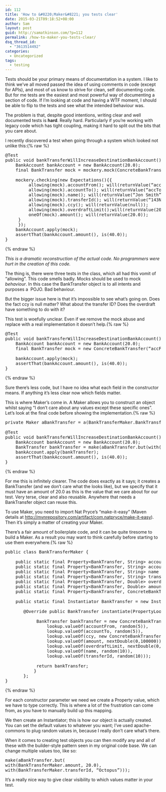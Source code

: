 ```yaml
---
id: 112
title: 'How to &#8220;Maker&#8221; you tests clear'
date: 2015-03-21T09:18:52+08:00
author: Sam
layout: post
guid: http://samatkinson.com/?p=112
permalink: /how-to-maker-you-tests-clear/
dsq_thread_id:
  - "3613514492"
categories:
  - Uncategorized
tags:
  - testing
---
```

Tests should be your primary means of documentation in a system. I like to think we’ve all moved passed the idea of using comments in code (except for APIs), and most of us know to strive for clean, self documenting code. But for me tests are the easiest and most powerful way of documenting a section of code. If I’m looking at code and having a WTF moment, I should be able to flip to the tests and see what the intended behaviour was.

The problem is that, despite good intentions, writing clear and well documented tests is **hard**. Really hard. Particularly if you’re working with legacy code which has tight coupling, making it hard to split out the bits that you care about.

I recently discovered a test when going through a system which looked not unlike this:{% raw %}
<pre class="EnlighterJSRAW" data-enlighter-language="java">@Test
public void bankTransferWillIncreaseDestinationBankAccount() throws Exception {
    BankAccount bankAccount = new BankAccount(20.0);
    final BankTransfer mock = mockery.mock(ConcreteBankTransfer.class);

    mockery.checking(new Expectations(){{
         allowing(mock).accountFrom(); will(returnValue(“accFrom”));
         allowing(mock).accountTo(); will(returnValue(“accTo”));
         allowing(mock).name(); will(returnValue(“Jon Smith”));
         allowing(mock).transferId(); will(returnValue(“143NMd24”));
         allowing(mock).ccy(); will(returnValue(null));
         allowing(mock).overdraftLimit();will(returnValue(200.0));
         oneOf(mock).amount(); will(returnValue(20.0));
     }
     });
    bankAccount.apply(mock);
    assertThat(bankAccount.amount(), is(40.0));
}</pre>{% endraw %}
*This is a dramatic reconstruction of the actual code. No programmers were hurt in the creation of this code.*

The thing is, there were three tests in the class, which all had this vomit of “allowing”. This code smells badly. Mocks should be used to mock *behaviour*. In this case the BankTransfer object is to all intents and purposes a  POJO. Bad behaviour.

But the bigger issue here is that it’s impossible to see what’s going on. Does the fact ccy is null matter? What about the transfer ID? Does the overdraft have something to do with it?

This test is woefully unclear. Even if we remove the mock abuse and replace with a real implementation it doesn’t help.{% raw %}
<pre class="EnlighterJSRAW" data-enlighter-language="java">@Test
public void bankTransferWillIncreaseDestinationBankAccount() throws Exception {
    BankAccount bankAccount = new BankAccount(20.0);
    final BankTransfer mock = new ConcreteBankTransfer(“accFrom”, “accTo”, null, 20.0, 200.0, “Jon Smith”, “143NMd24”);

    bankAccount.apply(mock);
    assertThat(bankAccount.amount(), is(40.0));
}</pre>{% endraw %}
Sure there’s less code, but I have no idea what each field in the constructor means. If anything it’s less clear now which fields matter.

This is where Maker’s come in. A Maker allows you to construct an object whilst saying “I don’t care about any values except these specific ones”. Let’s look at the final code before showing the implementation.{% raw %}
<pre class="EnlighterJSRAW" data-enlighter-language="java">private Maker aBankTransfer = a(BankTransferMaker.BankTransfer);

@Test
public void bankTransferWillIncreaseDestinationBankAccount() throws Exception {
    BankAccount bankAccount = new BankAccount(20.0);
    BankTransfer bankTransfer = make(aBankTransfer.but(with(BankTransferMaker.amount, 20.0)));
    bankAccount.apply(bankTransfer);
    assertThat(bankAccount.amount(), is(40.0));
}</pre>{% endraw %}
For me this is infinitely clearer. The code does exactly as it says; it creates a BankTransfer (and we don’t care what the looks like), but we specify that it must have an amount of 20.0 as this is the value that we care about for our test. Very terse, clear and also reusable. Anywhere that needs a BankTransfer object can reuse this.

To use Maker, you need to import Nat Pryce’s “make-it-easy” (Maven details at <a href="http://mvnrepository.com/artifact/com.natpryce/make-it-easy">http://mvnrepository.com/artifact/com.natpryce/make-it-easy</a>). Then it’s simply a matter of creating your Maker.

There’s a fair amount of boilerplate code, and it can be quite tiresome to build a Maker. As a result you may want to think carefully before starting to use them everywhere.{% raw %}
<pre class="EnlighterJSRAW" data-enlighter-language="java">public class BankTransferMaker {

    public static final Property&lt;BankTransfer, String&gt; accountFrom = newProperty();
    public static final Property&lt;BankTransfer, String&gt; accountTo = newProperty();
    public static final Property&lt;BankTransfer, String&gt; name = newProperty();
    public static final Property&lt;BankTransfer, String&gt; transferId = newProperty();
    public static final Property&lt;BankTransfer, Double&gt; overdraftLimit = newProperty();
    public static final Property&lt;BankTransfer, Double&gt; amount = newProperty();
    public static final Property&lt;BankTransfer, ConcreteBankTransfer.Currency&gt; ccy = newProperty();

    public static final Instantiator BankTransfer = new Instantiator() {

       @Override public BankTransfer instantiate(PropertyLookup lookup) {

            BankTransfer bankTransfer = new ConcreteBankTransfer(
                lookup.valueOf(accountFrom, random(5)),
                lookup.valueOf(accountTo, random(5)),
                lookup.valueOf(ccy, new ConcreteBankTransfer.Currency(random(3))),
                lookup.valueOf(amount, nextDouble(0,100000)),
                lookup.valueOf(overdraftLimit, nextDouble(0,100000)),
                lookup.valueOf(name, random(10)),
                lookup.valueOf(transferId, random(10)));
  
            return bankTransfer;
           }
       };
}</pre>{% endraw %}
For each constructor parameter we need we create a Property value, which we have to type correctly. This is where a lot of the frustration can come from, as you have to manually build up this mapping.

We then create an Instantiator; this is how our object is actually created. You can set the default values to whatever you want; I’ve used apache-commons to plug random values in, because I really don’t care what’s there.

When it comes to creating test objects you can then modify any and all of these with the builder-style pattern seen in my original code base. We can change multiple values too, like so:
<pre class="EnlighterJSRAW" data-enlighter-language="java">make(aBankTransfer.but(
with(BankTransferMaker.amount, 20.0),
with(BankTransferMaker.transferId, “Octopus”)));</pre>
It’s a really nice way to give clear visibility to which values matter in your test.